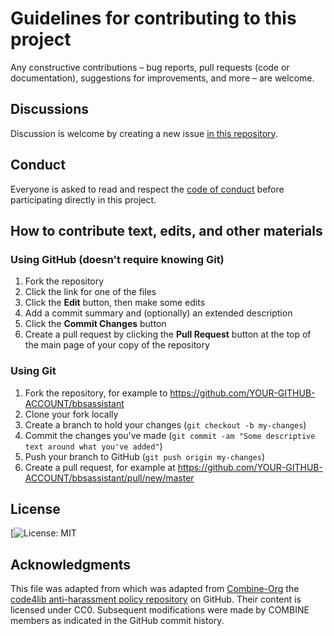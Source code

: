 # Guidelines for contributing to this project

Any constructive contributions &ndash; bug reports, pull requests (code or documentation), suggestions for improvements, and more &ndash; are welcome.

## Discussions

Discussion is welcome by creating a new issue [in this repository](https://github.com/trashbirdecology/bbsassistant/issues).

## Conduct

Everyone is asked to read and respect the [code of conduct](https://github.com/trashbirdecology/bbsassistant/CODE_OF_CONDUCT.md) before participating directly in this project.

## How to contribute text, edits, and other materials

### Using GitHub (doesn't require knowing Git)

1. Fork the repository
1. Click the link for one of the files
1. Click the **Edit** button, then make some edits
1. Add a commit summary and (optionally) an extended description
1. Click the **Commit Changes** button
1. Create a pull request by clicking the **Pull Request** button at the top of the main page of your copy of the repository

### Using Git

1. Fork the repository, for example to https://github.com/YOUR-GITHUB-ACCOUNT/bbsassistant
1. Clone your fork locally
1. Create a branch to hold your changes (`git checkout -b my-changes`)
1. Commit the changes you've made (`git commit -am "Some descriptive text around what you've added"`)
1. Push your branch to GitHub (`git push origin my-changes`)
1. Create a pull request, for example at https://github.com/YOUR-GITHUB-ACCOUNT/bbsassistant/pull/new/master

## License

[![License: MIT](https://img.shields.io/badge/License-MIT-green.svg)

## Acknowledgments

This file was adapted from which was adapted from [Combine-Org](https://raw.githubusercontent.com/combine-org/Community-guidelines/master/CONTRIBUTING.md) the [code4lib anti-harassment policy repository](https://github.com/code4lib/code-of-conduct) on GitHub.  Their content is licensed under CC0.  Subsequent modifications were made by COMBINE members as indicated in the GitHub commit history.
